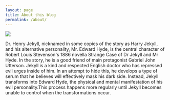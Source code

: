 ```yaml
---
layout: page
title: About this blog
permalink: /about/
---
```


![](https://upload.wikimedia.org/wikipedia/commons/4/48/Jekyll-mansfield.jpg)

Dr. Henry Jekyll, nicknamed in some copies of the story as Harry Jekyll, and his alternative personality, Mr. Edward Hyde, is the central character of Robert Louis Stevenson's 1886 novella Strange Case of Dr Jekyll and Mr Hyde. In the story, he is a good friend of main protagonist Gabriel John Utterson. Jekyll is a kind and respected English doctor who has repressed evil urges inside of him. In an attempt to hide this, he develops a type of serum that he believes will effectively mask his dark side. Instead, Jekyll transforms into Edward Hyde, the physical and mental manifestation of his evil personality.This process happens more regularly until Jekyll becomes unable to control when the transformations occur. 

